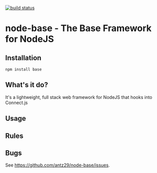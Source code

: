 [![build status](https://secure.travis-ci.org/antz29/node-base.png)](http://travis-ci.org/antz29/node-base)
# node-base - The Base Framework for NodeJS

## Installation

    npm install base

## What's it do?

It's a lightweight, full stack web framework for NodeJS that hooks into Connect.js

## Usage



## Rules


## Bugs

See <https://github.com/antz29/node-base/issues>.

